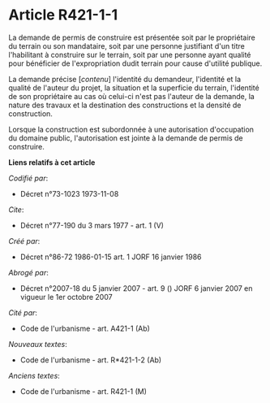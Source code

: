 # Article R421-1-1

La demande de permis de construire est présentée soit par le propriétaire du terrain ou son mandataire, soit par une personne
justifiant d'un titre l'habilitant à construire sur le terrain, soit par une personne ayant qualité pour bénéficier de
l'expropriation dudit terrain pour cause d'utilité publique.

La demande précise [*contenu*] l'identité du demandeur, l'identité et la qualité de l'auteur du projet, la situation et la
superficie du terrain, l'identité de son propriétaire au cas où celui-ci n'est pas l'auteur de la demande, la nature des
travaux et la destination des constructions et la densité de construction.

Lorsque la construction est subordonnée à une autorisation d'occupation du domaine public, l'autorisation est jointe à la
demande de permis de construire.

**Liens relatifs à cet article**

_Codifié par_:

  - Décret n°73-1023 1973-11-08

_Cite_:

  - Décret n°77-190 du 3 mars 1977 - art. 1 (V)

_Créé par_:

  - Décret n°86-72 1986-01-15 art. 1 JORF 16 janvier 1986

_Abrogé par_:

  - Décret n°2007-18 du 5 janvier 2007 - art. 9 () JORF 6 janvier 2007 en vigueur le 1er octobre 2007

_Cité par_:

  - Code de l'urbanisme - art. A421-1 (Ab)

_Nouveaux textes_:

  - Code de l'urbanisme - art. R*421-1-2 (Ab)

_Anciens textes_:

  - Code de l'urbanisme - art. R421-1 (M)
